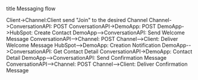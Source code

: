title Messaging flow

Client->Channel:Client send "Join" to the desired Channel
Channel->ConversationAPI: POST
ConversationAPI->DemoApp: POST
DemoApp->HubSpot: Create Contact
DemoApp-->ConversationAPI: Send Welcome Message
ConversationAPI-->Channel: POST
Channel-->Client: Deliver Welcome Message
HubSpot-->DemoApp: Creation Notification
DemoApp-->ConversationAPI: Get Contact Detail
ConversationAPI->DemoApp: Contact Detail
DemoApp-->ConversationAPI: Send Confirmation Message
ConversationAPI-->Channel: POST
Channel-->Client: Deliver Confirmation Message